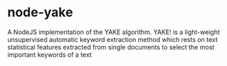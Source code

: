 # node-yake
A NodeJS implementation of the YAKE algorithm. YAKE! is a light-weight unsupervised automatic keyword extraction method which rests on text statistical features extracted from single documents to select the most important keywords of a text
